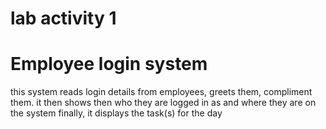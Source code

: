 
# lab activity 1
# Employee login system

this system reads login details from employees, greets them, compliment them.
it then shows then who they are logged in as and where they are on the system
finally, it displays the task(s) for the day
